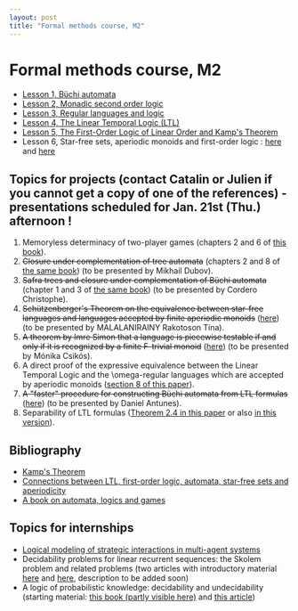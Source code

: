 ```yaml
---
layout: post
title: "Formal methods course, M2"
---
```

Formal methods course, M2
=========================

- [Lesson 1, Büchi automata](/m2mf/pdf/Buchi%20automata.pdf)
- [Lesson 2, Monadic second order logic](/m2mf/pdf/MSO.pdf)
- [Lesson 3, Regular languages and logic](/m2mf/pdf/MSO%20into%20Buchi.pdf)
- [Lesson 4, The Linear Temporal Logic (LTL)](/m2mf/pdf/cours-ltl.pdf)
- [Lesson 5, The First-Order Logic of Linear Order and Kamp's Theorem][kamp]
- Lesson 6, Star-free sets, aperiodic monoids and first-order logic : [here](http://www.lsv.ens-cachan.fr/Publis/PAPERS/PDF/DG-WT08.pdf) and [here](http://arxiv.org/pdf/1408.2842)


Topics for projects (contact Catalin or Julien if you cannot get a copy of one of the references) - presentations scheduled for Jan. 21st (Thu.) afternoon !
------

1. Memoryless determinacy of two-player games (chapters 2 and 6 of [this book](http://www.springer.com/us/book/9783540003885)).
2. <del>Closure under complementation of tree automata</del> (chapters 2 and 8 of [the same book](http://www.springer.com/us/book/9783540003885)) (to be presented by Mikhail Dubov).
3. <del>Safra trees and closure under complementation of Büchi automata</del> (chapter 1 and 3 of [the same book](http://www.springer.com/us/book/9783540003885)) (to be presented by Cordero Christophe).
4. <del>Schützenberger's Theorem on the equivalence between star-free languages and languages accepted by finite aperiodic monoids</del> ([here](http://arxiv.org/abs/1408.2842)) (to be presented by MALALANIRAINY Rakotoson Tina).
5. <del>A theorem by Imre Simon that a language is piecewise testable if and only if it is recognized by a finite F-trivial monoid</del> ([here](http://www.sciencedirect.com/science/article/pii/S0304397596002307)) (to be presented by Mónika Csikós). 
6. A direct proof of the expressive equivalence between the Linear Temporal Logic and the \omega-regular languages which are accepted by aperiodic monoids ([section 8 of this paper][gastin]). 
7. <del>A "faster" procedure for constructing Büchi automata from LTL formulas</del> ([here](http://www.lsv.ens-cachan.fr/Publis/PAPERS/PS/Cav01go.ps)) (to be presented by Daniel Antunes).
8. Separability of LTL formulas ([Theorem 2.4 in this paper](http://link.springer.com/chapter/10.1007%2F3-540-51803-7_36) or also [in this version](http://citeseerx.ist.psu.edu/viewdoc/summary?doi=10.1.1.144.240)).


Bibliography
------

- [Kamp's Theorem][kamp]
- [Connections between LTL, first-order logic, automata, star-free sets and aperiodicity][gastin]
- [A book on automata, logics and games][gradel]

[kamp]: http://arxiv.org/pdf/1401.2580

[gastin]: http://www.lsv.ens-cachan.fr/Publis/PAPERS/PDF/DG-WT08.pdf

[gradel]: http://www.springer.com/us/book/9783540003885


Topics for internships 
------

- [Logical modeling of strategic interactions in multi-agent systems][atl-lacl]
- Decidability problems for linear recurrent sequences: the Skolem problem and related problems (two articles with introductory material [here](http://tucs.fi/publications/view/?pub_id=tHaHaHiKa05a) and [here](http://www.cs.ox.ac.uk/joel.ouaknine/publications/positivity13abs.html), description to be added soon)
- A logic of probabilistic knowledge: decidability and undecidability (starting material: [this book (partly visible here)](http://www.cs.rice.edu/~vardi/papers/book.pdf) and [this article](http://arxiv.org/abs/1511.03003))

[atl-lacl]: http://lacl.fr/dima/enseignement/stage.pdf

